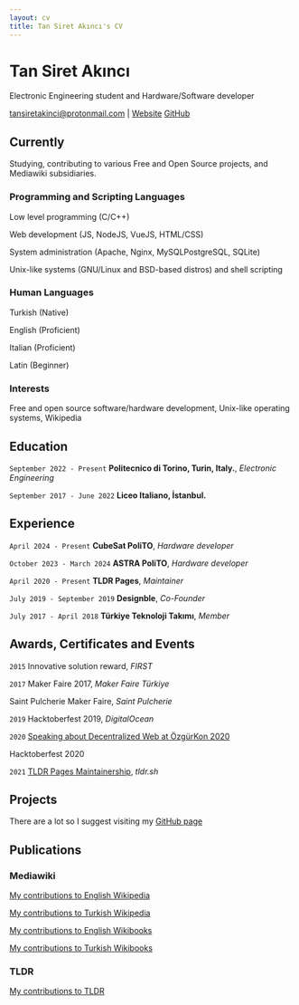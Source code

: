 ```yaml
---
layout: cv
title: Tan Siret Akıncı's CV
---
```

# Tan Siret Akıncı
Electronic Engineering student and Hardware/Software developer

<div id="webaddress">
<a href="tansiretakinci@protonmail.com">tansiretakinci@protonmail.com</a>
| <a href="http://yutyo.github.io">Website</a>
  <a href="https://github.com/yutyo">GitHub</a>

</div>


## Currently

Studying, contributing to various Free and Open Source projects, and Mediawiki subsidiaries.

### Programming and Scripting Languages

Low level programming (C/C++)

Web development (JS, NodeJS, VueJS, HTML/CSS)

System administration (Apache, Nginx, MySQLPostgreSQL, SQLite)

Unix-like systems (GNU/Linux and BSD-based distros) and shell scripting

### Human Languages

Turkish (Native)

English (Proficient)

Italian (Proficient)

Latin (Beginner)

### Interests

Free and open source software/hardware development, Unix-like operating systems, Wikipedia

## Education

`September 2022 - Present`
__Politecnico di Torino, Turin, Italy.__, *Electronic Engineering*

`September 2017 - June 2022`
__Liceo Italiano, İstanbul.__

## Experience

`April 2024 - Present`
__CubeSat PoliTO__, *Hardware developer*

`October 2023 - March 2024`
__ASTRA PoliTO__, *Hardware developer*

`April 2020 - Present`
__TLDR Pages__, *Maintainer*

`July 2019 - September 2019`
__Designble__, *Co-Founder*

`July 2017 - April 2018`
__Türkiye Teknoloji Takımı__, *Member*

## Awards, Certificates and Events

`2015`
Innovative solution reward, *FIRST*

`2017`
Maker Faire 2017, *Maker Faire Türkiye*

Saint Pulcherie Maker Faire, *Saint Pulcherie*

`2019`
Hacktoberfest 2019, *DigitalOcean*

`2020`
[Speaking about Decentralized Web at ÖzgürKon 2020](https://video.ozgurkon.org/videos/watch/b3566a91-d3bd-4b36-af29-2d2fa2590fe0)

Hacktoberfest 2020

`2021`
[TLDR Pages Maintainership](https://github.com/tldr-pages/tldr/issues/5702), *tldr.sh*

## Projects
There are a lot so I suggest visiting my [GitHub page](https://github.com/yutyo)

## Publications

### Mediawiki

[My contributions to English Wikipedia](https://xtools.wmflabs.org/ec/en.wikipedia.org/Comrade-yutyo)

[My contributions to Turkish Wikipedia](https://xtools.wmflabs.org/ec/tr.wikipedia.org/Comrade-yutyo)

[My contributions to English Wikibooks](https://xtools.wmflabs.org/ec/en.wikibooks.org/Comrade-yutyo)

[My contributions to Turkish Wikibooks](https://xtools.wmflabs.org/ec/tr.wikibooks.org/Comrade-yutyo)

### TLDR

[My contributions to TLDR](https://github.com/tldr-pages/tldr/pulls?q=is%3Apr+author%3Ayutyo+)


